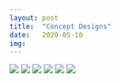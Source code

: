 ```yaml
---
layout: post
title:  "Concept Designs"
date:   2020-05-10
img:
---
```

<img src="{{site.baseurl}}/assets/img/DesignImages/DroneConcept1.JPG">
<img src="{{site.baseurl}}/assets/img/DesignImages/Drone2.JPG">
<img src="{{site.baseurl}}/assets/img/DesignImages/Drone2.1JPG">
<img src="{{site.baseurl}}/assets/img/DesignImages/Drone2.2JPG">
<img src="{{site.baseurl}}/assets/img/DesignImages/Drone2.3JPG">
<img src="{{site.baseurl}}/assets/img/DesignImages/Drone2.4JPG">
